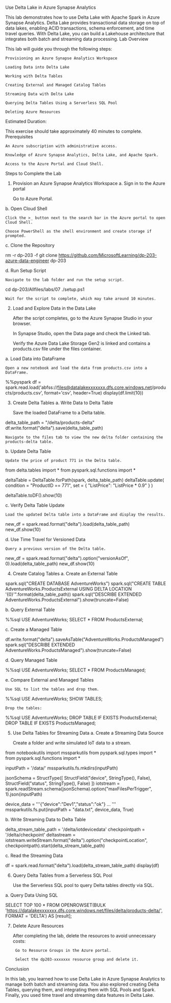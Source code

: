 Use Delta Lake in Azure Synapse Analytics

This lab demonstrates how to use Delta Lake with Apache Spark in Azure Synapse Analytics. Delta Lake provides transactional data storage on top of data lakes, enabling ACID transactions, schema enforcement, and time travel queries. With Delta Lake, you can build a Lakehouse architecture that integrates both batch and streaming data processing.
Lab Overview

This lab will guide you through the following steps:

    Provisioning an Azure Synapse Analytics Workspace

    Loading Data into Delta Lake

    Working with Delta Tables

    Creating External and Managed Catalog Tables

    Streaming Data with Delta Lake

    Querying Delta Tables Using a Serverless SQL Pool

    Deleting Azure Resources

Estimated Duration:

This exercise should take approximately 40 minutes to complete.
Prerequisites

    An Azure subscription with administrative access.

    Knowledge of Azure Synapse Analytics, Delta Lake, and Apache Spark.

    Access to the Azure Portal and Cloud Shell.

Steps to Complete the Lab
1. Provision an Azure Synapse Analytics Workspace
a. Sign in to the Azure portal

    Go to Azure Portal.

b. Open Cloud Shell

    Click the >_ button next to the search bar in the Azure portal to open Cloud Shell.

    Choose PowerShell as the shell environment and create storage if prompted.

c. Clone the Repository

rm -r dp-203 -f
git clone https://github.com/MicrosoftLearning/dp-203-azure-data-engineer dp-203

d. Run Setup Script

    Navigate to the lab folder and run the setup script.

cd dp-203/Allfiles/labs/07
./setup.ps1

    Wait for the script to complete, which may take around 10 minutes.

2. Load and Explore Data in the Data Lake

    After the script completes, go to the Azure Synapse Studio in your browser.

    In Synapse Studio, open the Data page and check the Linked tab.

    Verify the Azure Data Lake Storage Gen2 is linked and contains a products.csv file under the files container.

a. Load Data into DataFrame

    Open a new notebook and load the data from products.csv into a DataFrame.

%%pyspark
df = spark.read.load('abfss://files@datalakexxxxxxx.dfs.core.windows.net/products/products.csv', format='csv', header=True)
display(df.limit(10))

3. Create Delta Tables
a. Write Data to Delta Table

    Save the loaded DataFrame to a Delta table.

delta_table_path = "/delta/products-delta"
df.write.format("delta").save(delta_table_path)

    Navigate to the files tab to view the new delta folder containing the products-delta table.

b. Update Delta Table

    Update the price of product 771 in the Delta table.

from delta.tables import *
from pyspark.sql.functions import *

deltaTable = DeltaTable.forPath(spark, delta_table_path)
deltaTable.update(
    condition = "ProductID == 771",
    set = { "ListPrice": "ListPrice * 0.9" }
)

deltaTable.toDF().show(10)

c. Verify Delta Table Update

    Load the updated Delta table into a DataFrame and display the results.

new_df = spark.read.format("delta").load(delta_table_path)
new_df.show(10)

d. Use Time Travel for Versioned Data

    Query a previous version of the Delta table.

new_df = spark.read.format("delta").option("versionAsOf", 0).load(delta_table_path)
new_df.show(10)

4. Create Catalog Tables
a. Create an External Table

spark.sql("CREATE DATABASE AdventureWorks")
spark.sql("CREATE TABLE AdventureWorks.ProductsExternal USING DELTA LOCATION '{0}'".format(delta_table_path))
spark.sql("DESCRIBE EXTENDED AdventureWorks.ProductsExternal").show(truncate=False)

b. Query External Table

%%sql
USE AdventureWorks;
SELECT * FROM ProductsExternal;

c. Create a Managed Table

df.write.format("delta").saveAsTable("AdventureWorks.ProductsManaged")
spark.sql("DESCRIBE EXTENDED AdventureWorks.ProductsManaged").show(truncate=False)

d. Query Managed Table

%%sql
USE AdventureWorks;
SELECT * FROM ProductsManaged;

e. Compare External and Managed Tables

    Use SQL to list the tables and drop them.

%%sql
USE AdventureWorks;
SHOW TABLES;

    Drop the tables:

%%sql
USE AdventureWorks;
DROP TABLE IF EXISTS ProductsExternal;
DROP TABLE IF EXISTS ProductsManaged;

5. Use Delta Tables for Streaming Data
a. Create a Streaming Data Source

    Create a folder and write simulated IoT data to a stream.

from notebookutils import mssparkutils
from pyspark.sql.types import *
from pyspark.sql.functions import *

inputPath = '/data/'
mssparkutils.fs.mkdirs(inputPath)

jsonSchema = StructType([
    StructField("device", StringType(), False),
    StructField("status", StringType(), False)
])
iotstream = spark.readStream.schema(jsonSchema).option("maxFilesPerTrigger", 1).json(inputPath)

device_data = '''{"device":"Dev1","status":"ok"} ... '''
mssparkutils.fs.put(inputPath + "data.txt", device_data, True)

b. Write Streaming Data to Delta Table

delta_stream_table_path = '/delta/iotdevicedata'
checkpointpath = '/delta/checkpoint'
deltastream = iotstream.writeStream.format("delta").option("checkpointLocation", checkpointpath).start(delta_stream_table_path)

c. Read the Streaming Data

df = spark.read.format("delta").load(delta_stream_table_path)
display(df)

6. Query Delta Tables from a Serverless SQL Pool

    Use the Serverless SQL pool to query Delta tables directly via SQL.

a. Query Data Using SQL

SELECT TOP 100 * FROM OPENROWSET(BULK 'https://datalakexxxxxxx.dfs.core.windows.net/files/delta/products-delta/', FORMAT = 'DELTA') AS [result];

7. Delete Azure Resources

    After completing the lab, delete the resources to avoid unnecessary costs:

        Go to Resource Groups in the Azure portal.

        Select the dp203-xxxxxxx resource group and delete it.

Conclusion

In this lab, you learned how to use Delta Lake in Azure Synapse Analytics to manage both batch and streaming data. You also explored creating Delta Tables, querying them, and integrating them with SQL Pools and Spark. Finally, you used time travel and streaming data features in Delta Lake.
